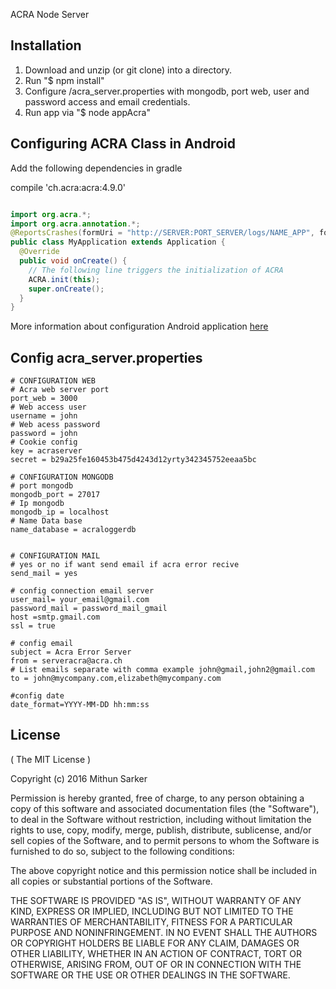  ACRA Node Server

Installation
------------

 1. Download and unzip (or git clone) into a directory.
 2. Run "$ npm install"
 3. Configure /acra_server.properties with mongodb, port web, user and password access and email credentials.
 4. Run app via "$ node appAcra"




## Configuring ACRA Class in Android

Add the following dependencies in gradle

 compile 'ch.acra:acra:4.9.0'

```Java

import org.acra.*;
import org.acra.annotation.*;
@ReportsCrashes(formUri = "http://SERVER:PORT_SERVER/logs/NAME_APP", formKey="")
public class MyApplication extends Application {
  @Override
  public void onCreate() {
    // The following line triggers the initialization of ACRA
    ACRA.init(this);
    super.onCreate();
  }
}

```

More information about configuration Android application [here](https://github.com/ACRA/acra/wiki/BasicSetup)

## Config acra_server.properties

```
# CONFIGURATION WEB
# Acra web server port 
port_web = 3000
# Web access user
username = john
# Web acess password
password = john
# Cookie config
key = acraserver
secret = b29a25fe160453b475d4243d12yrty342345752eeaa5bc

# CONFIGURATION MONGODB
# port mongodb
mongodb_port = 27017
# Ip mongodb
mongodb_ip = localhost
# Name Data base
name_database = acraloggerdb


# CONFIGURATION MAIL
# yes or no if want send email if acra error recive
send_mail = yes

# config connection email server
user_mail= your_email@gmail.com
password_mail = password_mail_gmail
host =smtp.gmail.com
ssl = true

# config email
subject = Acra Error Server
from = serveracra@acra.ch
# List emails separate with comma example john@gmail,john2@gmail.com
to = john@mycompany.com,elizabeth@mycompany.com

#config date
date_format=YYYY-MM-DD hh:mm:ss
```




## License
( The MIT License )

Copyright (c) 2016 Mithun Sarker 

Permission is hereby granted, free of charge, to any person obtaining
a copy of this software and associated documentation files (the
"Software"), to deal in the Software without restriction, including
without limitation the rights to use, copy, modify, merge, publish,
distribute, sublicense, and/or sell copies of the Software, and to
permit persons to whom the Software is furnished to do so, subject to
the following conditions:

The above copyright notice and this permission notice shall be
included in all copies or substantial portions of the Software.

THE SOFTWARE IS PROVIDED "AS IS", WITHOUT WARRANTY OF ANY KIND,
EXPRESS OR IMPLIED, INCLUDING BUT NOT LIMITED TO THE WARRANTIES OF
MERCHANTABILITY, FITNESS FOR A PARTICULAR PURPOSE AND
NONINFRINGEMENT. IN NO EVENT SHALL THE AUTHORS OR COPYRIGHT HOLDERS BE
LIABLE FOR ANY CLAIM, DAMAGES OR OTHER LIABILITY, WHETHER IN AN ACTION
OF CONTRACT, TORT OR OTHERWISE, ARISING FROM, OUT OF OR IN CONNECTION
WITH THE SOFTWARE OR THE USE OR OTHER DEALINGS IN THE SOFTWARE. 
